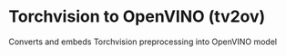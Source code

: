 # Torchvision to OpenVINO (tv2ov)
Converts and embeds Torchvision preprocessing into OpenVINO model
